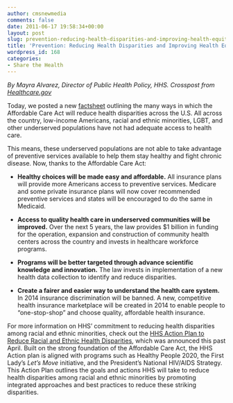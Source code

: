 ```yaml
---
author: cmsnewmedia
comments: false
date: 2011-06-17 19:58:34+00:00
layout: post
slug: prevention-reducing-health-disparities-and-improving-health-equity
title: 'Prevention: Reducing Health Disparities and Improving Health Equity '
wordpress_id: 168
categories:
- Share the Health
---
```




_By Mayra Alvarez, Director of Public Health Policy, HHS. Crosspost from [Healthcare.gov](http://www.healthcare.gov/news/blog/Disparities06102011.html)_








Today, we posted a new [factsheet](http://www.healthcare.gov/news/factsheets/disparities06092011a.html) outlining the many ways in which the Affordable Care Act will reduce health disparities across the U.S. All across the country, low-income Americans, racial and ethnic minorities, LGBT, and other underserved populations have not had adequate access to health care.

This means, these underserved populations are not able to take advantage of preventive services available to help them stay healthy and fight chronic disease. Now, thanks to the Affordable Care Act:



	
  * **Healthy choices will be made easy and affordable.** All insurance plans will provide more Americans access to preventive services. Medicare and some private insurance plans will now cover recommended preventive services and states will be encouraged to do the same in Medicaid.

	
  * **Access to quality health care in underserved communities will be improved.** Over the next 5 years, the law provides $1 billion in funding for the operation, expansion and construction of community health centers across the country and invests in healthcare workforce programs.

	
  * **Programs will be better targeted through advance scientific knowledge and innovation.** The law invests in implementation of a new health data collection to identify and reduce disparities.

	
  * **Create a fairer and easier way to understand the health care system.** In 2014 insurance discrimination will be banned. A new, competitive health insurance marketplace will be created in 2014 to enable people to “one-stop-shop” and choose quality, affordable health insurance.


For more information on HHS’ commitment to reducing health disparities among racial and ethnic minorities, check out the [HHS Action Plan to Reduce Racial and Ethnic Health Disparities](https://minorityhealth.hhs.gov/npa/files/Plans/HHS/HHS_Plan_complete.pdf), which was announced this past April. Built on the strong foundation of the Affordable Care Act, the HHS Action plan is aligned with programs such as Healthy People 2020, the First Lady’s _Let’s Move_ initiative, and the President’s National HIV/AIDS Strategy. This Action Plan outlines the goals and actions HHS will take to reduce health disparities among racial and ethnic minorities by promoting integrated approaches and best practices to reduce these striking disparities.


